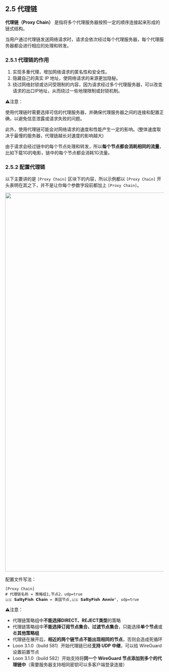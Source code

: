 ## 2.5 代理链


**代理链（Proxy Chain）** 是指将多个代理服务器按照一定的顺序连接起来形成的链式结构。

当用户通过代理链发送网络请求时，请求会依次经过每个代理服务器，每个代理服务器都会进行相应的处理和转发。

### 2.5.1 代理链的作用

1. 实现多重代理，增加网络请求的匿名性和安全性。
2. 隐藏自己的真实 IP 地址，使网络请求的来源更加隐秘。
3. 绕过网络封锁或访问受限制的内容，因为请求经过多个代理服务器，可以改变请求的出口IP地址，从而绕过一些地理限制或封锁机制。

⚠️注意：

使用代理链时需要选择可信的代理服务器，并确保代理服务器之间的连接和配置正确，以避免信息泄露或请求失败的问题。

此外，使用代理链可能会对网络请求的速度和性能产生一定的影响。(整体速度取决于最慢的服务器，代理链越长对速度的影响越大)

由于请求会经过链中的每个节点处理和转发，所以**每个节点都会消耗相同的流量**，比如下载1G的电影，链中的每个节点都会消耗1G流量。

### 2.5.2 配置代理链

以下主要讲的是 `[Proxy Chain]` 区块下的内容，所以示例都以 `[Proxy Chain]` 开头表明在其之下，并不是让你每个参数字段前都加上 `[Proxy Chain]`。



<img src="https://raw.githubusercontent.com/Repcz/Tool/X/Loon/Photo/2.5.2.PNG" width="1200">


配置文件写法：

```
[Proxy Chain]
# 代理链名称 = 策略组1,节点2，udp=true
🇺🇸 𝗦𝗮𝗹𝘁𝘆𝗙𝗶𝘀𝗵 𝗖𝗵𝗮𝗶𝗻 = 美国节点,🇺🇸 𝗦𝗮𝗹𝘁𝘆𝗙𝗶𝘀𝗵 𝗔𝗻𝗻𝗶𝘃ᵀ, udp=true
```


⚠️注意：

- 代理链策略组中**不能选择DIRECT、REJECT类型**的策略
- 代理链策略组中**不能选择订阅节点集合、过滤节点集合**，只能选择**单个节点**或者**其他策略组**
- 代理链在展开后，**相近的两个链节点不能出现相同的节点**，否则会造成死循环
- Loon 3.1.0（build 581）开始代理链已经**支持 UDP 中继**，可以给 WireGuard 设置前置节点
- Loon 3.1.0（build 582）开始支持将**同一个 WireGuard 节点添加到多个的代理链中**（需要服务器支持相同密钥可以多客户端登录连接）




